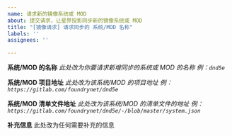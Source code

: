 ```yaml
---
name: 请求新的镜像系统或 MOD
about: 提交请求，让星界投影同步新的镜像系统或 MOD
title: "[镜像请求] 请求同步的 系统/MOD 名称"
labels: ''
assignees: ''

---
```


**系统/MOD 的名称**
*此处改为你要请求新增同步的系统或 MOD 的名称*
*例：`dnd5e`*

**系统/MOD 项目地址**
*此处改为该系统/MOD 的项目地址*
*例：`https://gitlab.com/foundrynet/dnd5e`*

**系统/MOD 清单文件地址**
*此处改为该系统/MOD 的清单文件的地址*
*例：`https://gitlab.com/foundrynet/dnd5e/-/blob/master/system.json`*

**补充信息**
此处改为任何需要补充的信息

